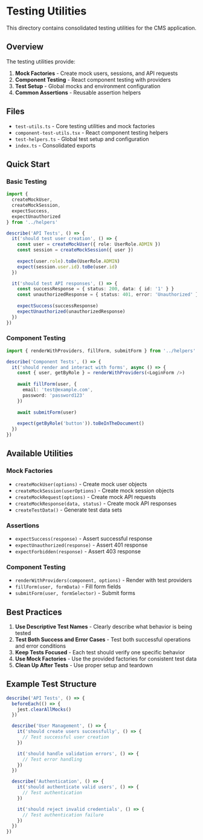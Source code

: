 # Testing Utilities

This directory contains consolidated testing utilities for the CMS application.

## Overview

The testing utilities provide:

1. **Mock Factories** - Create mock users, sessions, and API requests
2. **Component Testing** - React component testing with providers
3. **Test Setup** - Global mocks and environment configuration
4. **Common Assertions** - Reusable assertion helpers

## Files

- `test-utils.ts` - Core testing utilities and mock factories
- `component-test-utils.tsx` - React component testing helpers
- `test-helpers.ts` - Global test setup and configuration
- `index.ts` - Consolidated exports

## Quick Start

### Basic Testing

```typescript
import { 
  createMockUser, 
  createMockSession,
  expectSuccess,
  expectUnauthorized
} from '../helpers'

describe('API Tests', () => {
  it('should test user creation', () => {
    const user = createMockUser({ role: UserRole.ADMIN })
    const session = createMockSession({ user })
    
    expect(user.role).toBe(UserRole.ADMIN)
    expect(session.user.id).toBe(user.id)
  })

  it('should test API responses', () => {
    const successResponse = { status: 200, data: { id: '1' } }
    const unauthorizedResponse = { status: 401, error: 'Unauthorized' }
    
    expectSuccess(successResponse)
    expectUnauthorized(unauthorizedResponse)
  })
})
```

### Component Testing

```typescript
import { renderWithProviders, fillForm, submitForm } from '../helpers'

describe('Component Tests', () => {
  it('should render and interact with forms', async () => {
    const { user, getByRole } = renderWithProviders(<LoginForm />)
    
    await fillForm(user, {
      email: 'test@example.com',
      password: 'password123'
    })
    
    await submitForm(user)
    
    expect(getByRole('button')).toBeInTheDocument()
  })
})
```

## Available Utilities

### Mock Factories
- `createMockUser(options)` - Create mock user objects
- `createMockSession(userOptions)` - Create mock session objects
- `createMockRequest(options)` - Create mock API requests
- `createMockResponse(data, status)` - Create mock API responses
- `createTestData()` - Generate test data sets

### Assertions
- `expectSuccess(response)` - Assert successful response
- `expectUnauthorized(response)` - Assert 401 response
- `expectForbidden(response)` - Assert 403 response

### Component Testing
- `renderWithProviders(component, options)` - Render with test providers
- `fillForm(user, formData)` - Fill form fields
- `submitForm(user, formSelector)` - Submit forms

## Best Practices

1. **Use Descriptive Test Names** - Clearly describe what behavior is being tested
2. **Test Both Success and Error Cases** - Test both successful operations and error conditions
3. **Keep Tests Focused** - Each test should verify one specific behavior
4. **Use Mock Factories** - Use the provided factories for consistent test data
5. **Clean Up After Tests** - Use proper setup and teardown

## Example Test Structure

```typescript
describe('API Tests', () => {
  beforeEach(() => {
    jest.clearAllMocks()
  })

  describe('User Management', () => {
    it('should create users successfully', () => {
      // Test successful user creation
    })

    it('should handle validation errors', () => {
      // Test error handling
    })
  })

  describe('Authentication', () => {
    it('should authenticate valid users', () => {
      // Test authentication
    })

    it('should reject invalid credentials', () => {
      // Test authentication failure
    })
  })
})
```